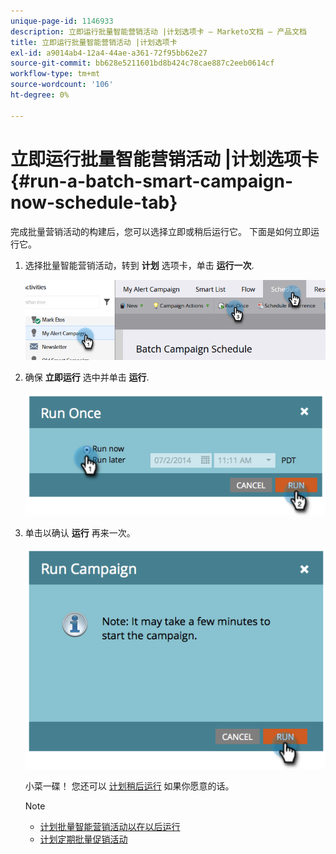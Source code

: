 ```yaml
---
unique-page-id: 1146933
description: 立即运行批量智能营销活动 |计划选项卡 — Marketo文档 — 产品文档
title: 立即运行批量智能营销活动 |计划选项卡
exl-id: a9014ab4-12a4-44ae-a361-72f95bb62e27
source-git-commit: bb628e5211601bd8b424c78cae887c2eeb0614cf
workflow-type: tm+mt
source-wordcount: '106'
ht-degree: 0%

---
```


# 立即运行批量智能营销活动 |计划选项卡 {#run-a-batch-smart-campaign-now-schedule-tab}

完成批量营销活动的构建后，您可以选择立即或稍后运行它。 下面是如何立即运行它。

1. 选择批量智能营销活动，转到 **计划** 选项卡，单击 **运行一次**.

   ![](assets/run-a-batch-smart-campaign-now-schedule-tab-1.png)

1. 确保 **立即运行** 选中并单击 **运行**.

   ![](assets/run-a-batch-smart-campaign-now-schedule-tab-2.png)

1. 单击以确认 **运行** 再来一次。

   ![](assets/run-a-batch-smart-campaign-now-schedule-tab-3.png)

   小菜一碟！ 您还可以 [计划稍后运行](/help/marketo/product-docs/core-marketo-concepts/smart-campaigns/using-smart-campaigns/schedule-a-batch-smart-campaign-to-run-later.md) 如果你愿意的话。

   >[!NOTE]
   >
   >* [计划批量智能营销活动以在以后运行](/help/marketo/product-docs/core-marketo-concepts/smart-campaigns/using-smart-campaigns/schedule-a-batch-smart-campaign-to-run-later.md)
   >* [计划定期批量促销活动](/help/marketo/product-docs/core-marketo-concepts/smart-campaigns/using-smart-campaigns/schedule-a-recurring-batch-campaign.md)

